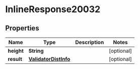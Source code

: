 
# InlineResponse20032

## Properties
Name | Type | Description | Notes
------------ | ------------- | ------------- | -------------
**height** | **String** |  |  [optional]
**result** | [**ValidatorDistInfo**](ValidatorDistInfo.md) |  |  [optional]



